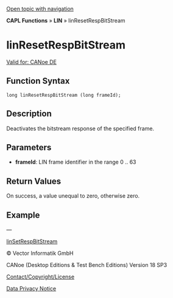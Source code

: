 [Open topic with navigation](../../../../../CANoeDEFamily.htm#Topics/CAPLFunctions/LIN/Functions/CAPLfunctionLINResetRespBitStream.md)

**CAPL Functions** » **LIN** » linResetRespBitStream

# linResetRespBitStream

[Valid for: CANoe DE](../../../Shared/FeatureAvailability.md)

## Function Syntax

```
long linResetRespBitStream (long frameId);
```

## Description

Deactivates the bitstream response of the specified frame.

## Parameters

- **frameId**: LIN frame identifier in the range 0 .. 63

## Return Values

On success, a value unequal to zero, otherwise zero.

## Example

—

[linSetRespBitStream](CAPLfunctionLINSetRespBitStream.md)

© Vector Informatik GmbH

CANoe (Desktop Editions & Test Bench Editions) Version 18 SP3

[Contact/Copyright/License](../../../Shared/ContactCopyrightLicense.md)

[Data Privacy Notice](https://www.vector.com/int/en/company/get-info/privacy-policy/)
